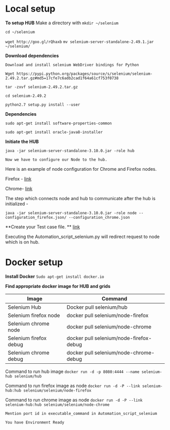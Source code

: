# Local setup

**To setup HUB**
Make a directory with `mkdir ~/selenium`

`cd ~/selenium`

`wget http://goo.gl/rQhaxb`
`mv selenium-server-standalone-2.49.1.jar ~/selenium/`


**Download dependencies**

`Download and install selenium WebDriver bindings for Python`

`Wget https://pypi.python.org/packages/source/s/selenium/selenium-2.49.2.tar.gz#md5=17cfe7c6adb2cad1f64a61cf753f0738`

`tar -zxvf selenium-2.49.2.tar.gz`

`cd selenium-2.49.2`

`python2.7 setup.py install --user`
	
**Dependencies**

`sudo apt-get install software-properties-common`

`sudo apt-get install oracle-java8-installer`
	
**Initiate the HUB**

 `java -jar selenium-server-standalone-3.10.0.jar -role hub`

	Now we have to configure our Node to the hub. 
		
Here is an example of node configuration for Chrome and Firefox nodes.

Firefox - [link](https://github.com/kishan0894/Pykishan/blob/master/selenium/configuration_firefox.json)

Chrome- [link](https://github.com/kishan0894/Pykishan/blob/master/selenium/configuration_chrome.json)
	
 The step which connects node and hub to communicate after the hub is initialized -

  `java -jar selenium-server-standalone-3.10.0.jar -role node --configuration_firefox.json/ --configuration_chrome.json`

**Create your Test case file. **
[link](https://github.com/kishan0894/Pykishan/blob/master/Automation_Script_selenium)


Executing the Automation_script_selenium.py will redirect request to node which is on hub. 

    



# Docker setup
**Install Docker**
`Sudo apt-get install docker.io`


**Find appropriate docker image for HUB and grids**


Image | Command
------------ | -------------
Selenium Hub | Docker pull selenium/hub
Selenium firefox node | docker pull selenium/node-firefox
Selenium chrome node | docker pull selenium/node-chrome
Selenium firefox debug | docker pull selenium/node-firefox-debug
Selenium chrome debug | docker pull selenium/node-chrome-debug

Command to run hub image 
`docker run -d -p 8080:4444 --name selenium-hub selenium/hub`

Command to run firefox image as node
`docker run -d -P --link selenium-hub:hub selenium/selenium/node-firefox`

Command to run chrome image as node
`docker run -d -P --link selenium-hub:hub selenium/selenium/node-chrome`


`Mention port id in executable_command in Automation_script_selenium`

`You have Environment Ready`
